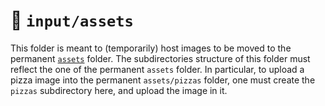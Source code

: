 # :open_file_folder: `input/assets`

This folder is meant to (temporarily) host images to be moved to the permanent [`assets`](../assets/) folder. The subdirectories structure of this folder must reflect the one of the permanent `assets` folder. In particular, to upload a pizza image into the permanent `assets/pizzas` folder, one must create the `pizzas` subdirectory here, and upload the image in it.